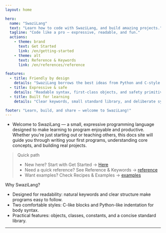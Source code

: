 ```yaml
---
layout: home

hero:
  name: "SwaziLang"
  text: "Learn how to code with SwaziLang, and build amazing projects."
  tagline: "Code like a pro — expressive, readable, and fun."
  actions:
    - theme: brand
      text: Get Started
      link: /en/getting-started
    - theme: alt
      text: Reference & Keywords
      link: /en/references/reference

features:
  - title: Friendly by design
    details: "SwaziLang borrows the best ideas from Python and C-style languages so beginners learn quickly and experienced devs stay productive."
  - title: Expressive & safe
    details: "Readable syntax, first-class objects, and safety primitives (thabiti, locked fields, scoped destructors) help you write robust code."
  - title: Built for learning
    details: "Clear keywords, small standard library, and deliberate syntax choices make SwaziLang ideal for teaching programming concepts."

footer: "Learn, build, and share — welcome to SwaziLang!"
---
```


* Welcome to SwaziLang — a small, expressive programming language designed to make learning to program enjoyable and productive. Whether you're just starting out or teaching others, this docs site will guide you through writing your first programs, understanding core concepts, and building real projects.

> Quick path
> - New here? Start with Get Started → [Here](/en/getting-started)  
> - Need a quick reference? See Reference & Keywords → [reference](/en/references/reference)  
> - Want examples? Check Recipes & Examples → [examples](/en/references/examples)

Why SwaziLang?
- Designed for readability: natural keywords and clear structure make programs easy to follow.
- Two comfortable styles: C-like blocks and Python-like indentation for body syntax.
- Practical features: objects, classes, constants, and a concise standard library.
---